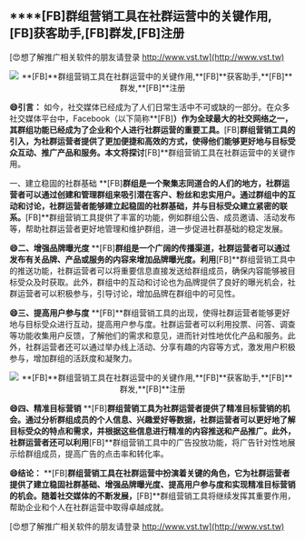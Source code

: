 ## ****[FB]**群组营销工具在社群运营中的关键作用,**[FB]**获客助手,**[FB]**群发,**[FB]**注册**

[😍想了解推广相关软件的朋友请登录 http://www.vst.tw](http://www.vst.tw)

 <center><img src="https://vst.tw/MP4/tuiguang/png/0.png" alt="**[FB]**群组营销工具在社群运营中的关键作用,**[FB]**获客助手,**[FB]**群发,**[FB]**注册"></center>

**😄引言：**
如今，社交媒体已经成为了人们日常生活中不可或缺的一部分。在众多社交媒体平台中，Facebook（以下简称**[FB]**）作为全球最大的社交网络之一，其群组功能已经成为了企业和个人进行社群运营的重要工具。**[FB]**群组营销工具的引入，为社群运营者提供了更加便捷和高效的方式，使得他们能够更好地与目标受众互动、推广产品和服务。本文将探讨**[FB]**群组营销工具在社群运营中的关键作用。

一、建立稳固的社群基础
**[FB]**群组是一个聚集志同道合的人们的地方，社群运营者可以通过创建和管理群组来吸引潜在客户、粉丝和忠实用户。通过群组中的互动和讨论，社群运营者能够建立起稳固的社群基础，并与目标受众建立紧密的联系。**[FB]**群组营销工具提供了丰富的功能，例如群组公告、成员邀请、活动发布等，帮助社群运营者更好地管理和维护群组，进一步促进社群基础的稳定发展。

**😄二、增强品牌曝光度**
**[FB]**群组是一个广阔的传播渠道，社群运营者可以通过发布有关品牌、产品或服务的内容来增加品牌曝光度。利用**[FB]**群组营销工具中的推送功能，社群运营者可以将重要信息直接发送给群组成员，确保内容能够被目标受众及时获取。此外，群组中的互动和讨论也为品牌提供了良好的曝光机会，社群运营者可以积极参与，引导讨论，增加品牌在群组中的可见性。

**😄三、提高用户参与度**
**[FB]**群组营销工具的出现，使得社群运营者能够更好地与目标受众进行互动，提高用户参与度。社群运营者可以利用投票、问答、调查等功能收集用户反馈，了解他们的需求和意见，进而针对性地优化产品和服务。此外，社群运营者还可以通过举办线上活动、分享有趣的内容等方式，激发用户积极参与，增加群组的活跃度和凝聚力。

 <center><img src="https://vst.tw/MP4/tuiguang/png/2.png" alt="**[FB]**群组营销工具在社群运营中的关键作用,**[FB]**获客助手,**[FB]**群发,**[FB]**注册"></center>

**😄四、精准目标营销**
**[FB]**群组营销工具为社群运营者提供了精准目标营销的机会。通过分析群组成员的个人信息、兴趣爱好等数据，社群运营者可以更好地了解目标受众的特点和需求，并根据这些信息进行精准的内容推送和产品推广。此外，社群运营者还可以利用**[FB]**群组营销工具中的广告投放功能，将广告针对性地展示给群组成员，提高广告的点击率和转化率。

**😄结论：**
**[FB]**群组营销工具在社群运营中扮演着关键的角色，它为社群运营者提供了建立稳固社群基础、增强品牌曝光度、提高用户参与度和实现精准目标营销的机会。随着社交媒体的不断发展，**[FB]**群组营销工具将继续发挥其重要作用，帮助企业和个人在社群运营中取得卓越成就。

[😍想了解推广相关软件的朋友请登录 http://www.vst.tw](http://www.vst.tw)



